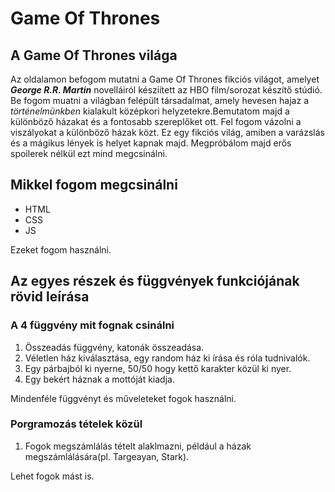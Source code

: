 # Game Of Thrones

## A Game Of Thrones világa

Az oldalamon befogom mutatni a Game Of Thrones fikciós világot, amelyet ***George R.R. Martin*** novelláiról késziített az HBO film/sorozat készítő stúdió. Be fogom muatni a világban felépült társadalmat, amely hevesen hajaz a *történelmünkben* kialakult középkori helyzetekre.Bemutatom majd a különböző házakat és a fontosabb szereplőket ott.
Fel fogom vázolni a viszályokat a különböző házak közt.
Ez egy fikciós világ, amiben a varázslás és a mágikus lények is helyet kapnak majd.
Megpróbálom majd erős spoilerek nélkül ezt mind megcsinálni.
## Mikkel fogom megcsinálni
- HTML
- CSS
- JS

Ezeket fogom használni.

## Az egyes részek és függvények funkciójának rövid leírása

### A 4 függvény mit fognak csinálni

1. Összeadás függvény, katonák összeadása.
2. Véletlen ház kiválasztása, egy random ház ki írása és róla tudnivalók.
3. Egy párbajból ki nyerne, 50/50 hogy kettő karakter közül ki nyer.
4. Egy bekért háznak a mottóját kiadja.

Mindenféle függvényt és műveleteket fogok használni.

### Porgramozás tételek közül
1. Fogok megszámlálás tételt alaklmazni, például a házak megszámlálására(pl. Targeayan, Stark).

Lehet fogok mást is.




